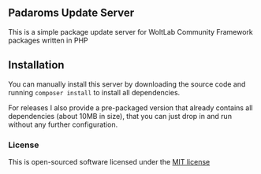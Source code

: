 ## Padaroms Update Server

This is a simple package update server for WoltLab Community Framework packages written in PHP 

## Installation
You can manually install this server by downloading the source code and running `composer install` to install all dependencies.

For releases I also provide a pre-packaged version that already contains all dependencies (about 10MB in size), that you can just drop in and run without any further configuration.

### License
This is open-sourced software licensed under the [MIT license](http://opensource.org/licenses/MIT)

